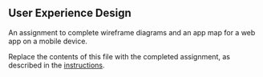 ## User Experience Design

An assignment to complete wireframe diagrams and an app map for a web app on a mobile device.

Replace the contents of this file with the completed assignment, as described in the [instructions](./instructions.md).
